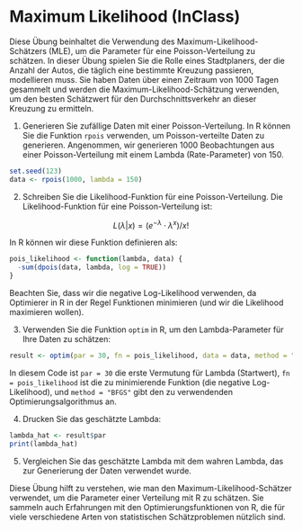Maximum Likelihood (InClass)
================

Diese Übung beinhaltet die Verwendung des Maximum-Likelihood-Schätzers
(MLE), um die Parameter für eine Poisson-Verteilung zu schätzen. In
dieser Übung spielen Sie die Rolle eines Stadtplaners, der die Anzahl
der Autos, die täglich eine bestimmte Kreuzung passieren, modellieren
muss. Sie haben Daten über einen Zeitraum von 1000 Tagen gesammelt und
werden die Maximum-Likelihood-Schätzung verwenden, um den besten
Schätzwert für den Durchschnittsverkehr an dieser Kreuzung zu ermitteln.

1.  Generieren Sie zufällige Daten mit einer Poisson-Verteilung. In R
    können Sie die Funktion `rpois` verwenden, um Poisson-verteilte
    Daten zu generieren. Angenommen, wir generieren 1000 Beobachtungen
    aus einer Poisson-Verteilung mit einem Lambda (Rate-Parameter) von
    150.

``` r
set.seed(123)
data <- rpois(1000, lambda = 150)
```

2.  Schreiben Sie die Likelihood-Funktion für eine Poisson-Verteilung.
    Die Likelihood-Funktion für eine Poisson-Verteilung ist:

$$
L(λ|x) = (e^{−λ} \cdot λ^x) / x!
$$

In R können wir diese Funktion definieren als:

``` r
pois_likelihood <- function(lambda, data) {
  -sum(dpois(data, lambda, log = TRUE))
}
```

Beachten Sie, dass wir die negative Log-Likelihood verwenden, da
Optimierer in R in der Regel Funktionen minimieren (und wir die
Likelihood maximieren wollen).

3.  Verwenden Sie die Funktion `optim` in R, um den Lambda-Parameter für
    Ihre Daten zu schätzen:

``` r
result <- optim(par = 30, fn = pois_likelihood, data = data, method = "BFGS")
```

In diesem Code ist `par = 30` die erste Vermutung für Lambda (Startwert),
`fn = pois_likelihood` ist die zu minimierende Funktion (die negative
Log-Likelihood), und `method = "BFGS"` gibt den zu verwendenden
Optimierungsalgorithmus an.

4.  Drucken Sie das geschätzte Lambda:

``` r
lambda_hat <- result$par
print(lambda_hat)
```

5.  Vergleichen Sie das geschätzte Lambda mit dem wahren Lambda, das zur
    Generierung der Daten verwendet wurde.

Diese Übung hilft zu verstehen, wie man den Maximum-Likelihood-Schätzer
verwendet, um die Parameter einer Verteilung mit R zu schätzen. Sie
sammeln auch Erfahrungen mit den Optimierungsfunktionen von R, die für
viele verschiedene Arten von statistischen Schätzproblemen nützlich
sind.
